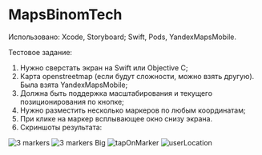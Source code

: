 # MapsBinomTech

Использовано: Xcode, Storyboard; Swift, Pods, YandexMapsMobile.

Тестовое задание:

1. Нужно сверстать экран на Swift или Objective C;
2. Карта openstreetmap (если будут сложности, можно взять другую). Была взята YandexMapsMobile;
3. Должна быть поддержка масштабирования и текущего позиционирования по кнопке;
4. Нужно разместить несколько маркеров по любым координатам;
5. При клике на маркер всплывающее окно снизу экрана.
6. Скриншоты результата:

![3 markers](https://github.com/YaslikS/MapsBinomTech/assets/58375980/4d756aef-0f45-4591-8d21-bbf2687f68af)
![3 markers Big](https://github.com/YaslikS/MapsBinomTech/assets/58375980/74e34838-2046-4a04-b227-59b685c79c1e)
![tapOnMarker](https://github.com/YaslikS/MapsBinomTech/assets/58375980/25558b50-f468-4d1e-a689-d5e99df34f0c)
![userLocation](https://github.com/YaslikS/MapsBinomTech/assets/58375980/1bc54204-ae7a-436e-b507-61e512b344e1)
